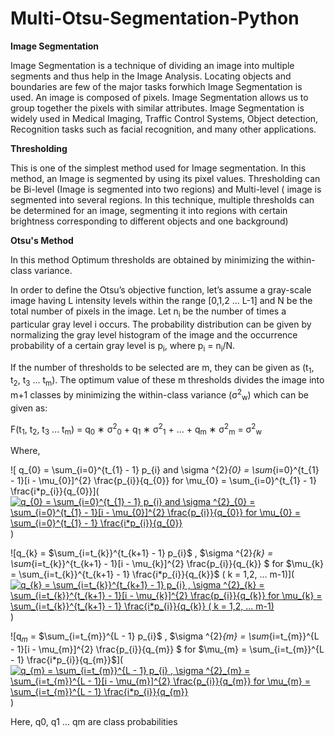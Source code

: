 # Multi-Otsu-Segmentation-Python

**Image Segmentation**

Image Segmentation is a technique of dividing an image into multiple segments and thus help in the Image Analysis. Locating objects and boundaries are few of the major tasks forwhich Image Segmentation is used.
An image is composed of pixels. Image Segmentation allows us to group together the pixels with similar attributes. Image Segmentation is widely used in Medical Imaging, Traffic Control Systems, Object detection, Recognition tasks such as facial recognition, and many other applications. 

**Thresholding**

This is one of the simplest method used for Image segmentation. In this method, an Image is segmented by using its pixel values. Thresholding can be Bi-level (Image is segmented into two regions) and Multi-level ( image is segmented into several regions. In this
technique, multiple thresholds can be determined for an image, segmenting it into regions with certain brightness corresponding to different objects and one background)

**Otsu's Method**

In this method Optimum thresholds are obtained by minimizing
the within-class variance. 

In order to define the Otsu’s objective function, let’s assume a gray-scale image having L intensity levels within the range [0,1,2 ... L-1] and N be the total number of pixels in the image. Let n<sub>i</sub> be the number of times a particular gray level i occurs. The probability
distribution can be given by normalizing the gray level histogram of the image and the occurrence probability of a certain gray level is p<sub>i</sub>, where p<sub>i</sub> = n<sub>i</sub>/N. 

If the number of thresholds to be selected are m,  they can be given as (t<sub>1</sub>, t<sub>2</sub>, t<sub>3</sub> ... t<sub>m</sub>). The optimum value of these m thresholds divides the image into m+1 classes by minimizing the within-class variance (σ<sup>2</sup><sub>w</sub>) which can be given as:

F(t<sub>1</sub>, t<sub>2</sub>, t<sub>3</sub> ... t<sub>m</sub>) = q<sub>0</sub> ∗ σ<sup>2</sup><sub>0</sub> + q<sub>1</sub> ∗ σ<sup>2</sup><sub>1</sub> + ... + q<sub>m</sub> ∗ σ<sup>2</sup><sub>m</sub> = σ<sup>2</sup><sub>w</sub> 

Where,

![ q_{0} = \sum_{i=0}^{t_{1} - 1} p_{i} and  \sigma ^{2}_{0} = \sum_{i=0}^{t_{1} - 1}[i - \mu_{0}]^{2} \frac{p_{i}}{q_{0}}  for \mu_{0} = \sum_{i=0}^{t_{1} - 1} \frac{i*p_{i}}{q_{0}}](<a href="https://www.codecogs.com/eqnedit.php?latex=q_{0}&space;=&space;\sum_{i=0}^{t_{1}&space;-&space;1}&space;p_{i}&space;and&space;\sigma&space;^{2}_{0}&space;=&space;\sum_{i=0}^{t_{1}&space;-&space;1}[i&space;-&space;\mu_{0}]^{2}&space;\frac{p_{i}}{q_{0}}&space;for&space;\mu_{0}&space;=&space;\sum_{i=0}^{t_{1}&space;-&space;1}&space;\frac{i*p_{i}}{q_{0}}" target="_blank"><img src="https://latex.codecogs.com/gif.latex?q_{0}&space;=&space;\sum_{i=0}^{t_{1}&space;-&space;1}&space;p_{i}&space;and&space;\sigma&space;^{2}_{0}&space;=&space;\sum_{i=0}^{t_{1}&space;-&space;1}[i&space;-&space;\mu_{0}]^{2}&space;\frac{p_{i}}{q_{0}}&space;for&space;\mu_{0}&space;=&space;\sum_{i=0}^{t_{1}&space;-&space;1}&space;\frac{i*p_{i}}{q_{0}}" title="q_{0} = \sum_{i=0}^{t_{1} - 1} p_{i} and \sigma ^{2}_{0} = \sum_{i=0}^{t_{1} - 1}[i - \mu_{0}]^{2} \frac{p_{i}}{q_{0}} for \mu_{0} = \sum_{i=0}^{t_{1} - 1} \frac{i*p_{i}}{q_{0}}" /></a>)

![q_{k} = $\sum_{i=t_{k}}^{t_{k+1} - 1} p_{i}$ , $\sigma ^{2}_{k} = \sum_{i=t_{k}}^{t_{k+1} - 1}[i - \mu_{k}]^{2} \frac{p_{i}}{q_{k}} $  for  $\mu_{k} = \sum_{i=t_{k}}^{t_{k+1} - 1} \frac{i*p_{i}}{q_{k}}$ ( k = 1,2, ... m-1)](<a href="https://www.codecogs.com/eqnedit.php?latex=q_{k}&space;=&space;\sum_{i=t_{k}}^{t_{k&plus;1}&space;-&space;1}&space;p_{i}&space;,&space;\sigma&space;^{2}_{k}&space;=&space;\sum_{i=t_{k}}^{t_{k&plus;1}&space;-&space;1}[i&space;-&space;\mu_{k}]^{2}&space;\frac{p_{i}}{q_{k}}&space;for&space;\mu_{k}&space;=&space;\sum_{i=t_{k}}^{t_{k&plus;1}&space;-&space;1}&space;\frac{i*p_{i}}{q_{k}}&space;(&space;k&space;=&space;1,2,&space;...&space;m-1)" target="_blank"><img src="https://latex.codecogs.com/gif.latex?q_{k}&space;=&space;\sum_{i=t_{k}}^{t_{k&plus;1}&space;-&space;1}&space;p_{i}&space;,&space;\sigma&space;^{2}_{k}&space;=&space;\sum_{i=t_{k}}^{t_{k&plus;1}&space;-&space;1}[i&space;-&space;\mu_{k}]^{2}&space;\frac{p_{i}}{q_{k}}&space;for&space;\mu_{k}&space;=&space;\sum_{i=t_{k}}^{t_{k&plus;1}&space;-&space;1}&space;\frac{i*p_{i}}{q_{k}}&space;(&space;k&space;=&space;1,2,&space;...&space;m-1)" title="q_{k} = \sum_{i=t_{k}}^{t_{k+1} - 1} p_{i} , \sigma ^{2}_{k} = \sum_{i=t_{k}}^{t_{k+1} - 1}[i - \mu_{k}]^{2} \frac{p_{i}}{q_{k}} for \mu_{k} = \sum_{i=t_{k}}^{t_{k+1} - 1} \frac{i*p_{i}}{q_{k}} ( k = 1,2, ... m-1)" /></a>)

![q$_{m}$ = $\sum_{i=t_{m}}^{L - 1} p_{i}$ , $\sigma ^{2}_{m} = \sum_{i=t_{m}}^{L - 1}[i - \mu_{m}]^{2} \frac{p_{i}}{q_{m}} $  for  $\mu_{m} = \sum_{i=t_{m}}^{L - 1} \frac{i*p_{i}}{q_{m}}$](<a href="https://www.codecogs.com/eqnedit.php?latex=q_{m}&space;=&space;\sum_{i=t_{m}}^{L&space;-&space;1}&space;p_{i}&space;,&space;\sigma&space;^{2}_{m}&space;=&space;\sum_{i=t_{m}}^{L&space;-&space;1}[i&space;-&space;\mu_{m}]^{2}&space;\frac{p_{i}}{q_{m}}&space;for&space;\mu_{m}&space;=&space;\sum_{i=t_{m}}^{L&space;-&space;1}&space;\frac{i*p_{i}}{q_{m}}" target="_blank"><img src="https://latex.codecogs.com/gif.latex?q_{m}&space;=&space;\sum_{i=t_{m}}^{L&space;-&space;1}&space;p_{i}&space;,&space;\sigma&space;^{2}_{m}&space;=&space;\sum_{i=t_{m}}^{L&space;-&space;1}[i&space;-&space;\mu_{m}]^{2}&space;\frac{p_{i}}{q_{m}}&space;for&space;\mu_{m}&space;=&space;\sum_{i=t_{m}}^{L&space;-&space;1}&space;\frac{i*p_{i}}{q_{m}}" title="q_{m} = \sum_{i=t_{m}}^{L - 1} p_{i} , \sigma ^{2}_{m} = \sum_{i=t_{m}}^{L - 1}[i - \mu_{m}]^{2} \frac{p_{i}}{q_{m}} for \mu_{m} = \sum_{i=t_{m}}^{L - 1} \frac{i*p_{i}}{q_{m}}" /></a>)


Here, q0, q1 ... qm are class probabilities 

